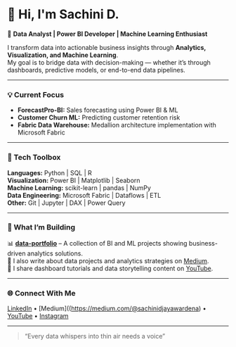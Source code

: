 # 👋 Hi, I'm Sachini D.

🚀 **Data Analyst | Power BI Developer | Machine Learning Enthusiast**

I transform data into actionable business insights through **Analytics, Visualization, and Machine Learning**.  
My goal is to bridge data with decision-making — whether it’s through dashboards, predictive models, or end-to-end data pipelines.

---

### 💡 Current Focus
- **ForecastPro-BI:** Sales forecasting using Power BI & ML  
- **Customer Churn ML:** Predicting customer retention risk  
- **Fabric Data Warehouse:** Medallion architecture implementation with Microsoft Fabric  

---

### 🧰 Tech Toolbox
**Languages:** Python | SQL | R  
**Visualization:** Power BI | Matplotlib | Seaborn  
**Machine Learning:** scikit-learn | pandas | NumPy  
**Data Engineering:** Microsoft Fabric | Dataflows | ETL  
**Other:** Git | Jupyter | DAX | Power Query  

---

### 🧠 What I’m Building
📊 **[data-portfolio](https://github.com/SachiD123/sachini-data-portfolio)** – A collection of BI and ML projects showing business-driven analytics solutions.  
📝 I also write about data projects and analytics strategies on [Medium](https://medium.com/me/stories?tab=posts-published).  
🎥 I share dashboard tutorials and data storytelling content on [YouTube](#).

---

### 🌐 Connect With Me
[LinkedIn](#) • [Medium]((https://medium.com/@sachinidjayawardena) • [YouTube](#) • [Instagram](#)

---

> “Every data whispers into thin air needs a voice”
